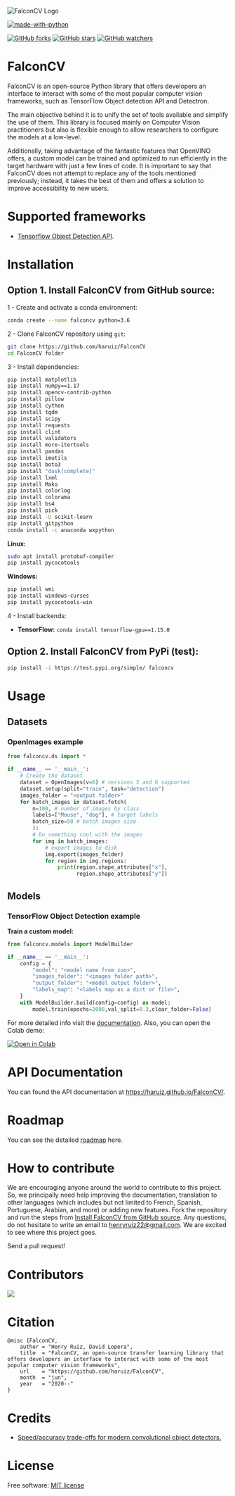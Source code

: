 ![FalconCV Logo](assets/logo.png)

[![made-with-python](https://img.shields.io/badge/Made%20with-Python-1f425f.svg)](https://www.python.org/)

[![GitHub forks](https://img.shields.io/github/forks/haruiz/FalconCV.svg?style=social&label=Fork&maxAge=2592000)](https://GitHub.com/haruiz/FalconCV/network/)
[![GitHub stars](https://img.shields.io/github/stars/haruiz/FalconCV.svg?style=social&label=Star&maxAge=2592000)](https://GitHub.com/haruiz/FalconCV/stargazers/)
[![GitHub watchers](https://img.shields.io/github/watchers/haruiz/FalconCV.svg?style=social&label=Watch&maxAge=2592000)](https://GitHub.com/haruiz/FalconCV/watchers/)

# FalconCV

FalconCV is an open-source Python library that offers developers an interface to interact with some of the most popular computer vision frameworks, such as TensorFlow Object detection API and Detectron.

The main objective behind it is to unify the set of tools available and simplify the use of them. This library is focused mainly on Computer Vision practitioners but also is flexible enough to allow researchers to configure the models at a low-level.

Additionally, taking advantage of the fantastic features that OpenVINO offers, a custom model can be trained and optimized to run efficiently in the target hardware with just a few lines of code. It is important to say that FalconCV does not attempt to replace any of the tools mentioned previously; instead, it takes the best of them and offers a solution to improve accessibility to new users.

# Supported frameworks

- [Tensorflow Object Detection API](https://github.com/tensorflow/models/tree/master/research/object_detection).

# Installation

## Option 1. Install FalconCV from GitHub source:

1 - Create and activate a conda environment:

```bash
conda create --name falconcv python=3.6
```

2 - Clone FalconCV repository using `git`:

```bash
git clone https://github.com/haruiz/FalconCV
cd FalconCV folder
```

3 - Install dependencies:

```bash
pip install matplotlib
pip install numpy==1.17
pip install opencv-contrib-python
pip install pillow
pip install cython
pip install tqdm
pip install scipy
pip install requests
pip install clint
pip install validators
pip install more-itertools
pip install pandas
pip install imutils
pip install boto3
pip install "dask[complete]"
pip install lxml
pip install Mako
pip install colorlog
pip install colorama
pip install bs4
pip install pick
pip install -U scikit-learn
pip install gitpython
conda install -c anaconda wxpython
```

**Linux:**

```bash
sudo apt install protobuf-compiler
pip install pycocotools
```

**Windows:**

```bash
pip install wmi
pip install windows-curses
pip install pycocotools-win
```

4 - Install backends:

- **TensorFlow:** `conda install tensorflow-gpu==1.15.0`

## Option 2. Install FalconCV from PyPi (test):

```bash
pip install -i https://test.pypi.org/simple/ falconcv
```

# Usage

## Datasets

### OpenImages example

```python
from falconcv.ds import *

if __name__ == '__main__':
    # Create the dataset
    dataset = OpenImages(v=6) # versions 5 and 6 supported
    dataset.setup(split="train", task="detection")
    images_folder = "<output folder>"
    for batch_images in dataset.fetch(
        n=100, # number of images by class
        labels=["Mouse", "dog"], # target labels
        batch_size=50 # batch images size
        ):
        # Do something cool with the images
        for img in batch_images:
            # export images to disk
            img.export(images_folder)
            for region in img.regions:
                print(region.shape_attributes["x"],
                      region.shape_attributes["y"])
```

## Models

### TensorFlow Object Detection example

**Train a custom model:**

```python
from falconcv.models import ModelBuilder

if __name__ == '__main__':
    config = {
        "model": "<model name from zoo>",
        "images_folder": "<images folder path>",
        "output_folder": "<model output folder>",
        "labels_map": "<labels map as a dict or file>",
    }
    with ModelBuilder.build(config=config) as model:
        model.train(epochs=2000,val_split=0.3,clear_folder=False)
```

For more detailed info visit the [documentation](https://haruiz.github.io/FalconCV/).
Also, you can open the Colab demo:

[![Open in Colab](https://colab.research.google.com/assets/colab-badge.svg)](https://colab.research.google.com/drive/1Q_l7RsAFiITJVj8yOMLR0yVNf97T7r43)

# API Documentation

You can found the API documentation at <https://haruiz.github.io/FalconCV/>.

# Roadmap

You can see the detailed [roadmap](https://github.com/github/hub/projects/1) here.

# How to contribute

We are encouraging anyone around the world to contribute to this project. So, we principally need help improving the documentation, translation to other languages (which includes but not limited to French, Spanish, Portuguese, Arabian, and more) or adding new features.
Fork the repository and run the steps from [Install FalconCV from GitHub source](#option-1-install-falconcv-from-github-source). Any questions, do not hesitate to write an email to henryruiz22@gmail.com. We are excited to see where this project goes.

Send a pull request!

# Contributors
<a href="https://github.com/haruiz/FalconCV/graphs/contributors">
  <img src="https://contributors-img.web.app/image?repo=haruiz/FalconCV" />
</a>

# Citation

```commandline
@misc {FalconCV,
    author = "Henry Ruiz, David Lopera",
    title  = "FalconCV, an open-source transfer learning library that offers developers an interface to interact with some of the most popular computer vision frameworks",
    url    = "https://github.com/haruiz/FalconCV",
    month  = "jun",
    year   = "2020--"
}
```
# Credits
- [Speed/accuracy trade-offs for modern convolutional object detectors.](https://arxiv.org/abs/1611.10012)

# License
Free software: [MIT license](LICENSE)
